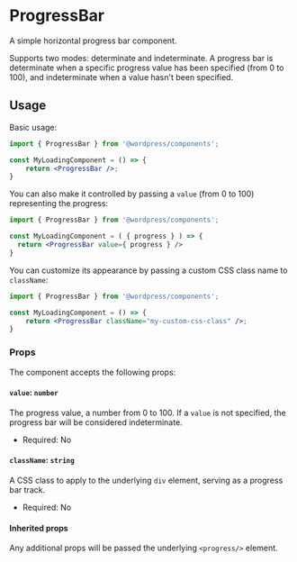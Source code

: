 # ProgressBar

A simple horizontal progress bar component.

Supports two modes: determinate and indeterminate. A progress bar is determinate when a specific progress value has been specified (from 0 to 100), and indeterminate when a value hasn't been specified.

## Usage

Basic usage:

```jsx
import { ProgressBar } from '@wordpress/components';

const MyLoadingComponent = () => {
	return <ProgressBar />;
}
```

You can also make it controlled by passing a `value` (from 0 to 100) representing the progress:

```jsx
import { ProgressBar } from '@wordpress/components';

const MyLoadingComponent = ( { progress } ) => {
  return <ProgressBar value={ progress } />
}
```

You can customize its appearance by passing a custom CSS class name to `className`:


```jsx
import { ProgressBar } from '@wordpress/components';

const MyLoadingComponent = () => {
	return <ProgressBar className="my-custom-css-class" />;
}
```

### Props

The component accepts the following props:

#### `value`: `number`

The progress value, a number from 0 to 100.
If a `value` is not specified, the progress bar will be considered indeterminate.

-   Required: No

#### `className`: `string`

A CSS class to apply to the underlying `div` element, serving as a progress bar track.

- Required: No

#### Inherited props

Any additional props will be passed the underlying `<progress/>` element.
